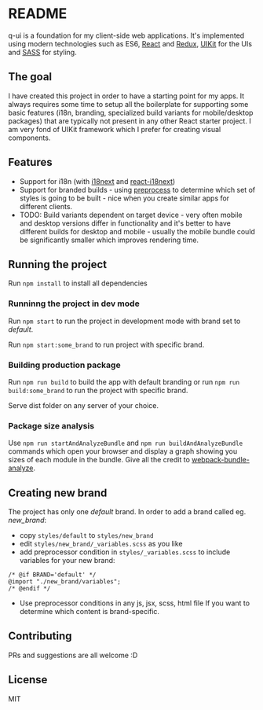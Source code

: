 # README #

q-ui is a foundation for my client-side web applications. It's implemented using modern technologies such as
ES6, [React](https://github.com/facebook/react)
and [Redux](https://github.com/reactjs/redux),
[UIKit](https://github.com/uikit/uikit) for the UIs 
and [SASS](https://github.com/sass/sass) for styling.

## The goal ##

I have created this project in order to have a starting point for my apps. It always requires some time to setup all the
boilerplate for supporting some basic features (i18n, branding, specialized build
variants for mobile/desktop packages) that are typically not present
in any other React starter project. I am very fond of UIKit framework
which I prefer for creating visual components.

## Features ##
* Support for i18n (with [i18next](https://github.com/i18next/i18next)
and [react-i18next](https://github.com/i18next/react-i18next))
* Support for branded builds - using [preprocess](https://github.com/jsoverson/preprocess)
to determine which set
of styles is going to be built - nice when you create similar apps for different
clients.
* TODO: Build variants dependent on target device - very often mobile
 and desktop versions differ in functionality and it's better to have
 different builds for desktop and mobile - usually the mobile
 bundle could be significantly smaller which improves rendering time.

## Running the project ##
Run `npm install` to install all dependencies

### Runninng the project in dev mode ###
Run `npm start` to run the project in development mode with brand set to
_default_.

Run `npm start:some_brand` to run project with specific brand.


### Building production package ###
Run `npm run build` to build the app with default branding
or
run `npm run build:some_brand` to run the project with specific brand.

Serve dist folder on any server of your choice.

### Package size analysis ###
Use `npm run startAndAnalyzeBundle` and `npm run buildAndAnalyzeBundle` commands
which open your browser and display a graph showing you sizes of each
module in the bundle. Give all the credit to
[webpack-bundle-analyze](https://github.com/th0r/webpack-bundle-analyzer).

## Creating new brand ##
The project has only one _default_ brand.
In order to add a brand called eg. _new_brand_:
* copy ```styles/default``` to ```styles/new_brand```
* edit ```styles/new_brand/_variables.scss``` as you like
* add preprocessor condition in ```styles/_variables.scss``` to include
variables for your new brand:
```
/* @if BRAND='default' */
@import "./new_brand/variables";
/* @endif */
```
* Use preprocessor conditions in any js, jsx, scss, html file
If you want to determine which content is brand-specific.

## Contributing ##
PRs and suggestions are all welcome :D

## License ##
MIT
